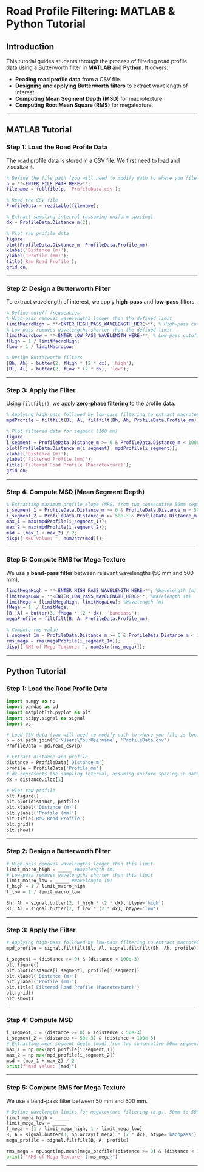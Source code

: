 # Road Profile Filtering: MATLAB & Python Tutorial

## **Introduction**
This tutorial guides students through the process of filtering road profile data using a Butterworth filter in **MATLAB** and **Python**. It covers:

- **Reading road profile data** from a CSV file.
- **Designing and applying Butterworth filters** to extract  wavelength of interest.
- **Computing Mean Segment Depth (MSD)** for macrotexture.
- **Computing Root Mean Square (RMS)** for megatexture.

---

## **MATLAB Tutorial**

### **Step 1: Load the Road Profile Data**
The road profile data is stored in a CSV file. We first need to load and visualize it.

```matlab
% Define the file path (you will need to modify path to where you file is located)
p = **<ENTER_FILE_PATH_HERE>**;
filename = fullfile(p, 'ProfileData.csv');

% Read the CSV file
ProfileData = readtable(filename);

% Extract sampling interval (assuming uniform spacing)
dx = ProfileData.Distance_m(2); 

% Plot raw profile data
figure;
plot(ProfileData.Distance_m, ProfileData.Profile_mm);
xlabel('Distance (m)');
ylabel('Profile (mm)');
title('Raw Road Profile');
grid on;
```

---

### **Step 2: Design a Butterworth Filter**
To extract wavelength of interest, we apply **high-pass** and **low-pass** filters.

```matlab
% Define cutoff frequencies
% High-pass removes wavelengths longer than the defined limit
limitMacroHigh = **<ENTER_HIGH_PASS_WAVELENGTH_HERE>**; % High-pass cutoff, wavelength (m)
% Low-pass removes wavelengths shorter than the defined limit
limitMacroLow = **<ENTER_LOW_PASS_WAVELENGTH_HERE>**; % Low-pass cutoff, wavelength (m)
fHigh = 1 / limitMacroHigh;
fLow = 1 / limitMacroLow;

% Design Butterworth filters
[Bh, Ah] = butter(2, fHigh * (2 * dx), 'high');
[Bl, Al] = butter(2, fLow * (2 * dx), 'low');
```

---

### **Step 3: Apply the Filter**
Using `filtfilt()`, we apply **zero-phase filtering** to the profile data.

```matlab
% Applying high-pass followed by low-pass filtering to extract macrotexture
mpdProfile = filtfilt(Bl, Al, filtfilt(Bh, Ah, ProfileData.Profile_mm));

% Plot filtered data for segment (100 mm)
figure;
i_segment = ProfileData.Distance_m >= 0 & ProfileData.Distance_m < 100e-3
plot(ProfileData.Distance_m(i_segment), mpdProfile(i_segment));
xlabel('Distance (m)');
ylabel('Filtered Profile (mm)');
title('Filtered Road Profile (Macrotexture)');
grid on;
```

---

### **Step 4: Compute MSD (Mean Segment Depth)**

```matlab
% Extracting maximum profile slope (MPS) from two consecutive 50mm segments
i_segment_1 = ProfileData.Distance_m >= 0 & ProfileData.Distance_m < 50e-3
i_segment_2 = ProfileData.Distance_m >= 50e-3 & ProfileData.Distance_m < 100e-3
max_1 = max(mpdProfile(i_segment_1));
max_2 = max(mpdProfile(i_segment_2));
msd = (max_1 + max_2) / 2;
disp(['MSD Value: ', num2str(msd)]);
```

---

### **Step 5: Compute RMS for Mega Texture**
We use a **band-pass filter** between relevant wavelengths (50 mm and 500 mm).

```matlab
limitMegaHigh = **<ENTER_HIGH_PASS_WAVELENGTH_HERE>**; %Wavelength (m)
limitMegaLow = **<ENTER_LOW_PASS_WAVELENGTH_HERE>**; %Wavelength (m)
limitMega = [limitMegaHigh, limitMegaLow]; %Wavelength (m)
fMega = 1 ./ limitMega;
[B, A] = butter(3, fMega * (2 * dx), 'bandpass');
megaProfile = filtfilt(B, A, ProfileData.Profile_mm);

% Compute rms value
i_segment_1m = ProfileData.Distance_m >= 0 & ProfileData.Distance_m < 1
rms_mega = rms(megaProfile(i_segment_1m));
disp(['RMS of Mega Texture: ', num2str(rms_mega)]);
```

---

## **Python Tutorial**

### **Step 1: Load the Road Profile Data**

```python
import numpy as np
import pandas as pd
import matplotlib.pyplot as plt
import scipy.signal as signal
import os

# Load CSV data (you will need to modify path to where you file is located)
p = os.path.join('C:\Users\YourUsername', 'ProfileData.csv')
ProfileData = pd.read_csv(p)

# Extract distance and profile
distance = ProfileData['Distance_m']
profile = ProfileData['Profile_mm']
# dx represents the sampling interval, assuming uniform spacing in data
dx = distance.iloc[1]

# Plot raw profile
plt.figure()
plt.plot(distance, profile)
plt.xlabel('Distance (m)')
plt.ylabel('Profile (mm)')
plt.title('Raw Road Profile')
plt.grid()
plt.show()
```

---

### **Step 2: Design a Butterworth Filter**

```python
# High-pass removes wavelengths longer than this limit
limit_macro_high = _____ #Wavelength (m)
# Low-pass removes wavelengths shorter than this limit
limit_macro_low = _____ #Wavelength (m)
f_high = 1 / limit_macro_high
f_low = 1 / limit_macro_low

Bh, Ah = signal.butter(2, f_high * (2 * dx), btype='high')
Bl, Al = signal.butter(2, f_low * (2 * dx), btype='low')
```

---

### **Step 3: Apply the Filter**

```python
# Applying high-pass followed by low-pass filtering to extract macrotexture
mpd_profile = signal.filtfilt(Bl, Al, signal.filtfilt(Bh, Ah, profile))

i_segment = (distance >= 0) & (distance < 100e-3)
plt.figure()
plt.plot(distance[i_segment], profile[i_segment])
plt.xlabel('Distance (m)')
plt.ylabel('Profile (mm)')
plt.title('Filtered Road Profile (Macrotexture)')
plt.grid()
plt.show()

```

---

### **Step 4: Compute MSD**

```python
i_segment_1 = (distance >= 0) & (distance < 50e-3)
i_segment_2 = (distance >= 50e-3) & (distance < 100e-3)
# Extracting mean segment depth (msd) from two consecutive 50mm segments
max_1 = np.max(mpd_profile[i_segment_1])
max_2 = np.max(mpd_profile[i_segment_2])
msd = (max_1 + max_2) / 2
print(f"msd Value: {msd}")
```

---

### **Step 5: Compute RMS for Mega Texture**
We use a band-pass filter between 50 mm and 500 mm.
```python
# Define wavelength limits for megatexture filtering (e.g., 50mm to 500mm)
limit_mega_high = _____
limit_mega_low = _____
f_mega = [1 / limit_mega_high, 1 / limit_mega_low]
B, A = signal.butter(3, np.array(f_mega) * (2 * dx), btype='bandpass')
mega_profile = signal.filtfilt(B, A, profile)

rms_mega = np.sqrt(np.mean(mega_profile[(distance >= 0) & (distance < 1)] ** 2))
print(f"RMS of Mega Texture: {rms_mega}")
```

---


